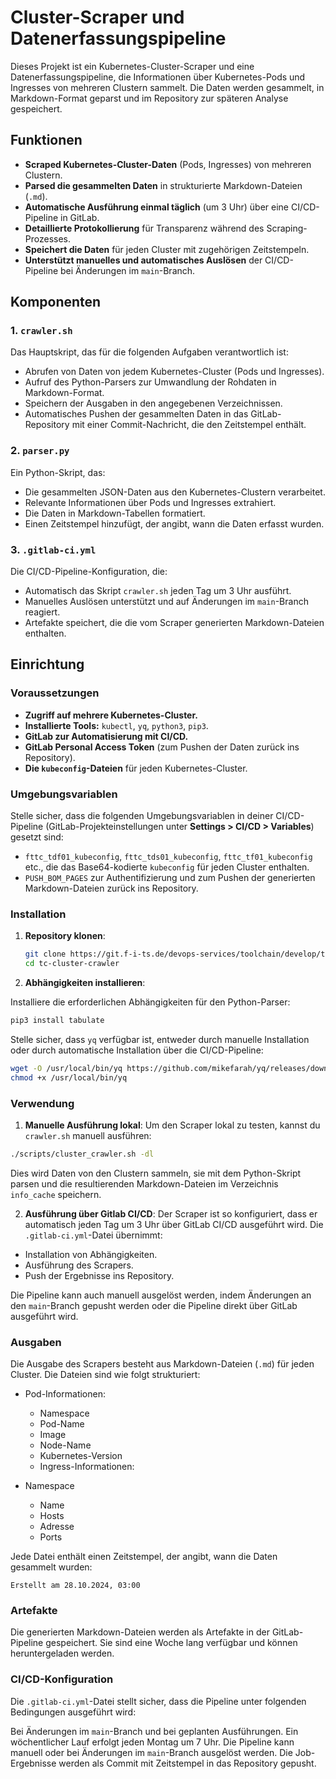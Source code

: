 # Cluster-Scraper und Datenerfassungspipeline

Dieses Projekt ist ein Kubernetes-Cluster-Scraper und eine Datenerfassungspipeline, die Informationen über Kubernetes-Pods und Ingresses von mehreren Clustern sammelt. Die Daten werden gesammelt, in Markdown-Format geparst und im Repository zur späteren Analyse gespeichert.

## Funktionen

- **Scraped Kubernetes-Cluster-Daten** (Pods, Ingresses) von mehreren Clustern.
- **Parsed die gesammelten Daten** in strukturierte Markdown-Dateien (`.md`).
- **Automatische Ausführung einmal täglich** (um 3 Uhr) über eine CI/CD-Pipeline in GitLab.
- **Detaillierte Protokollierung** für Transparenz während des Scraping-Prozesses.
- **Speichert die Daten** für jeden Cluster mit zugehörigen Zeitstempeln.
- **Unterstützt manuelles und automatisches Auslösen** der CI/CD-Pipeline bei Änderungen im `main`-Branch.

## Komponenten

### 1. `crawler.sh`
Das Hauptskript, das für die folgenden Aufgaben verantwortlich ist:
- Abrufen von Daten von jedem Kubernetes-Cluster (Pods und Ingresses).
- Aufruf des Python-Parsers zur Umwandlung der Rohdaten in Markdown-Format.
- Speichern der Ausgaben in den angegebenen Verzeichnissen.
- Automatisches Pushen der gesammelten Daten in das GitLab-Repository mit einer Commit-Nachricht, die den Zeitstempel enthält.

### 2. `parser.py`
Ein Python-Skript, das:
- Die gesammelten JSON-Daten aus den Kubernetes-Clustern verarbeitet.
- Relevante Informationen über Pods und Ingresses extrahiert.
- Die Daten in Markdown-Tabellen formatiert.
- Einen Zeitstempel hinzufügt, der angibt, wann die Daten erfasst wurden.

### 3. `.gitlab-ci.yml`
Die CI/CD-Pipeline-Konfiguration, die:
- Automatisch das Skript `crawler.sh` jeden Tag um 3 Uhr ausführt.
- Manuelles Auslösen unterstützt und auf Änderungen im `main`-Branch reagiert.
- Artefakte speichert, die die vom Scraper generierten Markdown-Dateien enthalten.

## Einrichtung

### Voraussetzungen
- **Zugriff auf mehrere Kubernetes-Cluster.**
- **Installierte Tools:** `kubectl`, `yq`, `python3`, `pip3`.
- **GitLab zur Automatisierung mit CI/CD.**
- **GitLab Personal Access Token** (zum Pushen der Daten zurück ins Repository).
- **Die `kubeconfig`-Dateien** für jeden Kubernetes-Cluster.

### Umgebungsvariablen
Stelle sicher, dass die folgenden Umgebungsvariablen in deiner CI/CD-Pipeline (GitLab-Projekteinstellungen unter **Settings > CI/CD > Variables**) gesetzt sind:
- `fttc_tdf01_kubeconfig`, `fttc_tds01_kubeconfig`, `fttc_tf01_kubeconfig` etc., die das Base64-kodierte `kubeconfig` für jeden Cluster enthalten.
- `PUSH_BOM_PAGES` zur Authentifizierung und zum Pushen der generierten Markdown-Dateien zurück ins Repository.

### Installation

1. **Repository klonen**:
   ```bash
   git clone https://git.f-i-ts.de/devops-services/toolchain/develop/tc-cluster-crawler.git
   cd tc-cluster-crawler

2. **Abhängigkeiten installieren**:

Installiere die erforderlichen Abhängigkeiten für den Python-Parser:
```bash
pip3 install tabulate
```

Stelle sicher, dass `yq` verfügbar ist, entweder durch manuelle Installation oder durch automatische Installation über die CI/CD-Pipeline:
```bash
wget -O /usr/local/bin/yq https://github.com/mikefarah/yq/releases/download/v4.35.1/yq_linux_amd64
chmod +x /usr/local/bin/yq
```
### Verwendung

1. **Manuelle Ausführung lokal**:
Um den Scraper lokal zu testen, kannst du `crawler.sh` manuell ausführen:
```bash
./scripts/cluster_crawler.sh -dl
```
Dies wird Daten von den Clustern sammeln, sie mit dem Python-Skript parsen und die resultierenden Markdown-Dateien im Verzeichnis `info_cache` speichern.

2. **Ausführung über Gitlab CI/CD**:
Der Scraper ist so konfiguriert, dass er automatisch jeden Tag um 3 Uhr über GitLab CI/CD ausgeführt wird. Die `.gitlab-ci.yml`-Datei übernimmt:

- Installation von Abhängigkeiten.
- Ausführung des Scrapers.
- Push der Ergebnisse ins Repository.

Die Pipeline kann auch manuell ausgelöst werden, indem Änderungen an den `main`-Branch gepusht werden oder die Pipeline direkt über GitLab ausgeführt wird.

### Ausgaben

Die Ausgabe des Scrapers besteht aus Markdown-Dateien (`.md`) für jeden Cluster. Die Dateien sind wie folgt strukturiert:

- Pod-Informationen:
   - Namespace
   - Pod-Name
   - Image
   - Node-Name
   - Kubernetes-Version
   - Ingress-Informationen:

- Namespace
   - Name
   - Hosts
   - Adresse
   - Ports

Jede Datei enthält einen Zeitstempel, der angibt, wann die Daten gesammelt wurden:

```
Erstellt am 28.10.2024, 03:00
```
### Artefakte
Die generierten Markdown-Dateien werden als Artefakte in der GitLab-Pipeline gespeichert. Sie sind eine Woche lang verfügbar und können heruntergeladen werden.

### CI/CD-Konfiguration
Die `.gitlab-ci.yml`-Datei stellt sicher, dass die Pipeline unter folgenden Bedingungen ausgeführt wird:

Bei Änderungen im `main`-Branch und bei geplanten Ausführungen.
Ein wöchentlicher Lauf erfolgt jeden Montag um 7 Uhr.
Die Pipeline kann manuell oder bei Änderungen im `main`-Branch ausgelöst werden.
Die Job-Ergebnisse werden als Commit mit Zeitstempel in das Repository gepusht.




